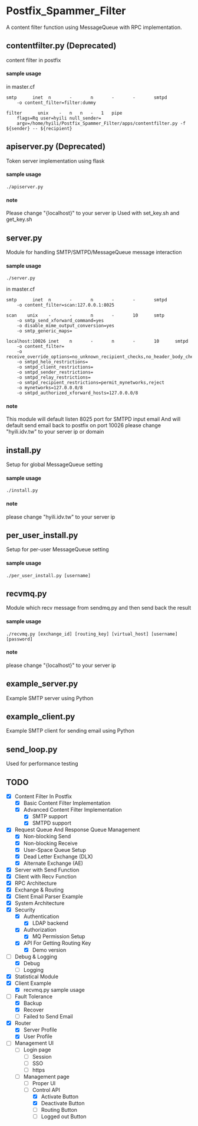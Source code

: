 # Postfix_Spammer_Filter
A content filter function using MessageQueue with RPC implementation.

## contentfilter.py (Deprecated)
content filter in postfix
#### sample usage
in master.cf
```
smtp      inet  n       -       n       -       -       smtpd
	-o content_filter=filter:dummy

filter		unix	-	n	n	-	1	pipe
	flags=Rq user=hyili null_sender=
	argv=/home/hyili/Postfix_Spammer_Filter/apps/contentfilter.py -f ${sender} -- ${recipient}
```

## apiserver.py (Deprecated)
Token server implementation using flask
#### sample usage
```
./apiserver.py
```
#### note
Please change "{localhost}" to your server ip
Used with set_key.sh and get_key.sh

## server.py
Module for handling SMTP/SMTPD/MessageQueue message interaction
#### sample usage
```
./server.py
```
in master.cf
```
smtp      inet  n       -       n       -       -       smtpd
	-o content_filter=scan:127.0.0.1:8025

scan	unix	-		-		n		-		10		smtp
	-o smtp_send_xforward_command=yes
	-o disable_mime_output_conversion=yes
	-o smtp_generic_maps=

localhost:10026	inet	n		-		n		-		10		smtpd
	-o content_filter=
	-o receive_override_options=no_unknown_recipient_checks,no_header_body_checks,no_milters
	-o smtpd_helo_restrictions=
	-o smtpd_client_restrictions=
	-o smtpd_sender_restrictions=
	-o smtpd_relay_restrictions=
	-o smtpd_recipient_restrictions=permit_mynetworks,reject
	-o mynetworks=127.0.0.0/8
	-o smtpd_authorized_xforward_hosts=127.0.0.0/8
```
#### note
This module will default listen 8025 port for SMTPD input email
And will default send email back to postfix on port 10026
please change "hyili.idv.tw" to your server ip or domain


## install.py
Setup for global MessageQueue setting
#### sample usage
```
./install.py
```
#### note
please change "hyili.idv.tw" to your server ip


## per_user_install.py
Setup for per-user MessageQueue setting
#### sample usage
```
./per_user_install.py [username]
```

## recvmq.py
Module which recv message from sendmq.py and then send back the result
#### sample usage
```
./recvmq.py [exchange_id] [routing_key] [virtual_host] [username] [password]
```
#### note
please change "{localhost}" to your server ip

## example_server.py
Example SMTP server using Python

## example_client.py
Example SMTP client for sending email using Python

## send_loop.py
Used for performance testing


## TODO
- [x] Content Filter In Postfix
	- [x] Basic Content Filter Implementation
	- [x] Advanced Content Filter Implementation
		- [x] SMTP support
		- [x] SMTPD support
- [x] Request Queue And Response Queue Management
	- [x] Non-blocking Send
	- [x] Non-blocking Receive
	- [x] User-Space Queue Setup
	- [x] Dead Letter Exchange (DLX)
	- [x] Alternate Exchange (AE)
- [x] Server with Send Function
- [x] Client with Recv Function
- [x] RPC Architecture
- [x] Exchange & Routing
- [x] Client Email Parser Example
- [x] System Architecture
- [x] Security
	- [x] Authentication
		- [x] LDAP backend
	- [x] Authorization
		- [x] MQ Permission Setup
	- [x] API For Getting Routing Key
		- [x] Demo version
- [ ] Debug & Logging
	- [x] Debug
	- [ ] Logging
- [x] Statistical Module
- [x] Client Example
	- [x] recvmq.py sample usage
- [ ] Fault Tolerance
	- [x] Backup
	- [x] Recover
	- [ ] Failed to Send Email
- [x] Router
	- [x] Server Profile
	- [x] User Profile
- [ ] Management UI
	- [ ] Login page
		- [ ] Session
		- [ ] SSO
		- [ ] https
	- [ ] Management page
		- [ ] Proper UI
		- [ ] Control API
			- [x] Activate Button
			- [x] Deactivate Button
			- [ ] Routing Button
			- [ ] Logged out Button
